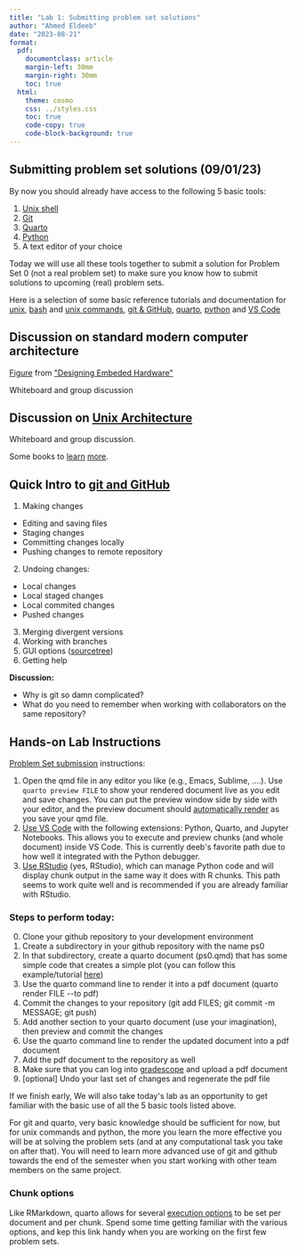 ```yaml
---
title: "Lab 1: Submitting problem set solutions"
author: "Ahmed Eldeeb"
date: "2023-08-21"
format:
  pdf:
    documentclass: article
    margin-left: 30mm
    margin-right: 30mm
    toc: true
  html:
    theme: cosmo
    css: ../styles.css
    toc: true
    code-copy: true
    code-block-background: true
---
```


## Submitting problem set solutions (09/01/23)

By now you should already have access to the following 5 basic tools:

1. [Unix shell](../howtos/accessingUnixCommandLine.md)
2. [Git](../howtos/gitInstall.md)
3. [Quarto](../howtos/quartoInstall.md)
4. [Python](../howtos/accessingPython.md)
5. A text editor of your choice

Today we will use all these tools together to submit a solution for Problem Set 0 (not a real problem set) to make sure you know how to submit solutions to upcoming (real) problem sets.

Here is a selection of some basic reference tutorials and documentation for [unix](https://berkeley-scf.github.io/tutorial-unix-basics/), [bash](https://berkeley-scf.github.io/tutorial-using-bash/) and [unix commands](https://www.unixtutorial.org/basic-unix-commands), [git & GitHub](https://htmlpreview.github.io/?https://github.com/berkeley-scf/tutorial-git-basics/blob/master/git-intro.html), [quarto](https://quarto.org/docs/get-started/hello/text-editor.html), [python](https://docs.python.org/3/tutorial/index.html) and [VS Code](https://code.visualstudio.com/docs)

## Discussion on standard modern computer architecture

[Figure](https://www.oreilly.com/api/v2/epubs/0596007558/files/httpatomoreillycomsourceoreillyimages61604.png) from ["Designing Embeded Hardware"](https://www.oreilly.com/library/view/designing-embedded-hardware/0596007558/)

Whiteboard and group discussion

## Discussion on [Unix Architecture](https://www.meted.ucar.edu/ucar/unix/navmenu.php?tab=1&page=2-1-0)

Whiteboard and group discussion.

Some books to [learn](https://www.amazon.com/Learning-UNIX-Operating-System-Fifth/dp/0596002610/) [more](https://www.amazon.com/Unix-Nutshell-Fourth-Arnold-Robbins/dp/0596100299).


## Quick Intro to [git and GitHub](https://htmlpreview.github.io/?https://github.com/berkeley-scf/tutorial-git-basics/blob/master/git-intro.html)

1. Making changes
- Editing and saving files
- Staging changes
- Committing changes locally
- Pushing changes to remote repository
2. Undoing changes:
- Local changes
- Local staged changes
- Local commited changes
- Pushed changes
3. Merging divergent versions
4. Working with branches
5. GUI options ([sourcetree](https://www.sourcetreeapp.com/))
6. Getting help

**Discussion:**
- Why is git so damn complicated?
- What do you need to remember when working with collaborators on the same repository?

## Hands-on Lab Instructions

[Problem Set submission](../howtos/ps.submission.qmd) instructions:

1. Open the qmd file in any editor you like (e.g., Emacs, Sublime, ....). Use `quarto preview FILE` to show your rendered document live as you edit and save changes. You can put the preview window side by side with your editor, and the preview document should [automatically render](https://quarto.org/docs/get-started/hello/text-editor.html) as you save your qmd file.
2. [Use VS Code](https://quarto.org/docs/get-started/hello/vscode.html) with the following extensions: Python, Quarto, and Jupyter Notebooks. This allows you to execute and preview chunks (and whole document) inside VS Code. This is currently deeb's favorite path due to how well it integrated with the Python debugger.
3. [Use RStudio](https://quarto.org/docs/get-started/hello/rstudio.html) (yes, RStudio), which can manage Python code and will display chunk output in the same way it does with R chunks. This path seems to work quite well and is recommended if you are already familiar with RStudio.


### Steps to perform today:

0. Clone your github repository to your development environment
1. Create a subdirectory in your github repository with the name ps0
2. In that subdirectory, create a quarto document (ps0.qmd) that has some simple code that creates a simple plot (you can follow this example/tutorial [here](https://quarto.org/docs/get-started/hello/text-editor.html))
3. Use the quarto command line to render it into a pdf document (quarto render FILE --to pdf)
4. Commit the changes to your repository (git add FILES; git commit -m MESSAGE; git push)
5. Add another section to your quarto document (use your imagination), then preview and commit the changes
6. Use the quarto command line to render the updated document into a pdf document
7. Add the pdf document to the repository as well
8. Make sure that you can log into [gradescope](https://www.gradescope.com/) and upload a pdf document
9. [optional] Undo your last set of changes and regenerate the pdf file

If we finish early, We will also take today's lab as an opportunity to get familiar with the basic use of all the 5 basic tools listed above.

For git and quarto, very basic knowledge should be sufficient for now, but for unix commands and python, the more you learn the more effective you will be at solving the problem sets (and at any computational task you take on after that). You will need to learn more advanced use of git and github towards the end of the semester when you start working with other team members on the same project.

### Chunk options

Like RMarkdown, quarto allows for several [execution options](https://quarto.org/docs/computations/execution-options.html) to be set per document and per chunk. Spend some time getting familiar with the various options, and kep this link handy when you are working on the first few problem sets.



